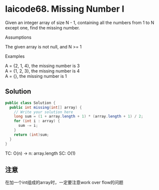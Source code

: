 # laicode68. Missing Number I

Given an integer array of size N - 1, containing all the numbers from 1 to N except one, find the missing number.   

Assumptions     

The given array is not null, and N >= 1       
  
Examples      

A = {2, 1, 4}, the missing number is 3      
A = {1, 2, 3}, the missing number is 4    
A = {}, the missing number is 1     

## Solution
```java
public class Solution {
  public int missing(int[] array) {
    // Write your solution here
    long sum = (1 + array.length + 1) * (array.length + 1) / 2;
    for (int i : array) {
      sum -= i;
    }
    return (int)sum;
  }
}
```
TC: O(n) -> n: array.length
SC: O(1)

## 注意
在加一个int组成的array时，一定要注意work over flow的问题
